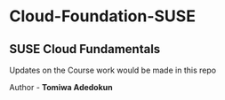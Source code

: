 # Cloud-Foundation-SUSE
## SUSE Cloud Fundamentals
Updates on the Course work would be made in this repo



Author - **Tomiwa Adedokun**

